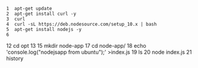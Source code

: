     1  apt-get update
    2  apt-get install curl -y
    3  curl
    4  curl -sL https://deb.nodesource.com/setup_10.x | bash
    5  apt-get install nodejs -y
    6  
   12  cd opt
   13
   15  mkdir node-app
   17  cd node-app/
   18  echo 'console.log("nodejsapp from ubuntu");' >index.js
   19  ls
   20  node index.js
   21  history